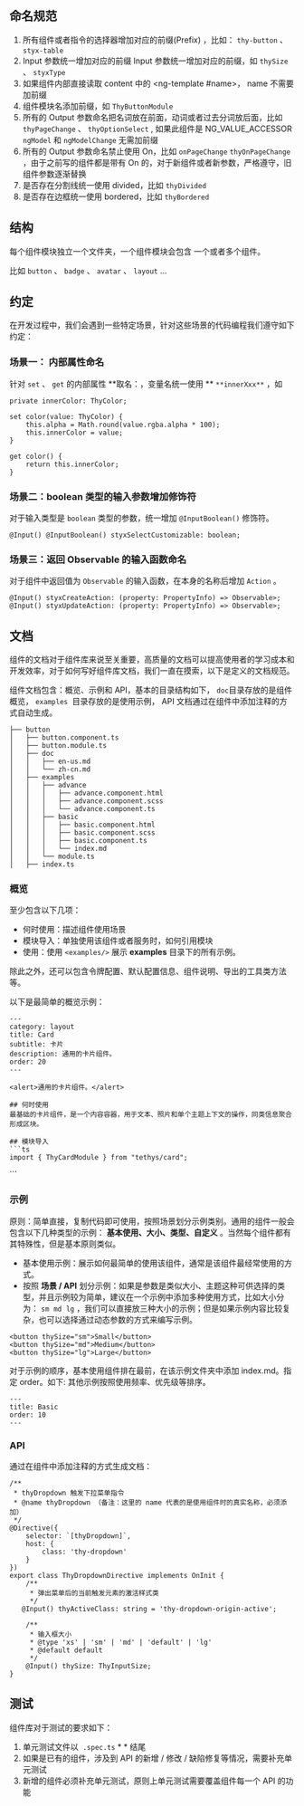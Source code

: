 
## 命名规范

1.  所有组件或者指令的选择器增加对应的前缀(Prefix) ，比如：  `thy-button`   、  `styx-table`  
1.  Input 参数统一增加对应的前缀 Input 参数统一增加对应的前缀，如   `thySize`  ​、  `styxType`  
1. 如果组件内部直接读取 content 中的 <ng-template #name></ng-template>， name 不需要加前缀
1. 组件模块名添加前缀，如   `ThyButtonModule`  
1. 所有的 Output 参数命名把名词放在前面，动词或者过去分词放后面，比如   `thyPageChange`  、  `thyOptionSelect`  ​, 如果此组件是 NG_VALUE_ACCESSOR   `ngModel`   和   `ngModelChange`  ​无需加前缀
1. 所有的 Output 参数命名禁止使用 On，比如   `onPageChange`     `thyOnPageChange`  ​，由于之前写的组件都是带有 On 的，对于新组件或者新参数，严格遵守，旧组件参数逐渐替换
1. 是否存在分割线统一使用 divided，比如   `thyDivided`  ​
1. 是否存在边框统一使用 bordered，比如   `thyBordered`  




## 结构

每个组件模块独立一个文件夹，一个组件模块会包含 一个或者多个组件。

比如   `button`  ​、  `badge`  、  `avatar`  、  `layout`  ​...



## 约定

在开发过程中，我们会遇到一些特定场景，针对这些场景的代码编程我们遵守如下约定：

### 场景一：   **内部属性命名**

针对  `set`  、  `get`   的内部属性  **取名：，变量名统一使用 **  `**innerXxx**`  ，如

```
private innerColor: ThyColor;

set color(value: ThyColor) {
	this.alpha = Math.round(value.rgba.alpha * 100);
	this.innerColor = value;
}

get color() {
	return this.innerColor;
}
```



### 场景二：boolean 类型的输入参数增加修饰符

对于输入类型是   `boolean`   类型的参数，统一增加    `@InputBoolean()`  修饰符。

```
@Input() @InputBoolean() styxSelectCustomizable: boolean;
```



### 场景三：返回 Observable 的输入函数命名

对于组件中返回值为   `Observable`   的输入函数，在本身的名称后增加   `Action`  。

```
@Input() styxCreateAction: (property: PropertyInfo) => Observable>;
@Input() styxUpdateAction: (property: PropertyInfo) => Observable>;
```



## 文档

组件的文档对于组件库来说至关重要，高质量的文档可以提高使用者的学习成本和开发效率，对于如何写好组件库文档，我们一直在摸索，以下是定义的文档规范。

组件文档包含：概览、示例和 API，基本的目录结构如下，  `doc`  ​ 目录存放的是组件概览，  `examples`  ​  目录存放的是使用示例， API 文档通过在组件中添加注释的方式自动生成。

```
├── button
│   ├── button.component.ts
│   ├── button.module.ts
│   ├── doc
│   │   ├── en-us.md
│   │   └── zh-cn.md
│   ├── examples
│   │   ├── advance
│   │   │   ├── advance.component.html
│   │   │   ├── advance.component.scss
│   │   │   └── advance.component.ts
│   │   ├── basic
│   │   │   ├── basic.component.html
│   │   │   ├── basic.component.scss
│   │   │   ├── basic.component.ts
│   │   │   └── index.md
│   │   └── module.ts
│   ├── index.ts
```



### 概览

至少包含以下几项：

- 何时使用：描述组件使用场景
- 模块导入：单独使用该组件或者服务时，如何引用模块
- 使用：使用  `<examples/>`  展示   **examples**   目录下的所有示例。


除此之外，还可以包含令牌配置、默认配置信息、组件说明、导出的工具类方法等。

以下是最简单的概览示例：

```
---
category: layout
title: Card
subtitle: 卡片
description: 通用的卡片组件。
order: 20
---

<alert>通用的卡片组件。</alert>

## 何时使用
最基础的卡片组件，是一个内容容器，用于文本、照片和单个主题上下文的操作，同类信息聚合形成区块。

## 模块导入
```ts
import { ThyCardModule } from "tethys/card";
```

<examples />
```



### 示例

原则：简单直接，复制代码即可使用，按照场景划分示例类别。通用的组件一般会包含以下几种类型的示例：  **基本使用、大小、类型、自定义**  。当然每个组件都有其特殊性，但是基本原则类似。

- 基本使用示例：展示如何最简单的使用该组件，通常是该组件最经常使用的方式。
- 按照  **场景 / API**   划分示例：如果是参数是类似大小、主题这种可供选择的类型，并且示例较为简单，建议在一个示例中添加多种使用方式，比如大小分为：  `sm`  ​   `md`  ​   `lg`  ​ ，我们可以直接放三种大小的示例；但是如果示例内容比较复杂，也可以选择通过动态参数的方式来编写示例。


```
<button thySize="sm">Small</button>
<button thySize="md">Medium</button>
<button thySize="lg">Large</button>
```

对于示例的顺序，基本使用组件排在最前，在该示例文件夹中添加 index.md。指定 order。如下:
其他示例按照使用频率、优先级等排序。

```
---
title: Basic
order: 10
---
```



### API

通过在组件中添加注释的方式生成文档：

```
/**
 * thyDropdown 触发下拉菜单指令
 * @name thyDropdown （备注：这里的 name 代表的是使用组件时的真实名称，必须添加）
 */
@Directive({
    selector: `[thyDropdown]`,
    host: {
        class: 'thy-dropdown'
    }
})
export class ThyDropdownDirective implements OnInit {
    /**
     * 弹出菜单后的当前触发元素的激活样式类
     */
   @Input() thyActiveClass: string = 'thy-dropdown-origin-active';
  
    /**
     * 输入框大小
     * @type 'xs' | 'sm' | 'md' | 'default' | 'lg'
     * @default default
     */
    @Input() thySize: ThyInputSize;
}
```



## 测试

组件库对于测试的要求如下：

1. 单元测试文件以   `.spec.ts`  * *  结尾
1. 如果是已有的组件，涉及到 API 的新增 / 修改 / 缺陷修复等情况，需要补充单元测试
1. 新增的组件必须补充单元测试，原则上单元测试需要覆盖组件每一个 API 的功能




